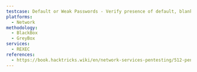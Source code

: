 ```yaml
---
testcase: Default or Weak Passwords - Verify presence of default, blank, or weak passwords by focusing on common username/password pairs during brute-force steps
platforms: 
  - Network
methodology: 
  - BlackBox
  - GreyBox
services:
  - REXEC
references:
  - https://book.hacktricks.wiki/en/network-services-pentesting/512-pentesting-rexec.html
---
```

